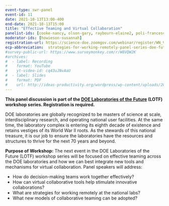 ```yaml
---
event-type: swr-panel
event-id: 11
date: 2021-10-13T13:00-400
end-date: 2021-10-13T15:00
title: "Effective Teaming and Virtual Collaboration"
panelist-ids: [cooke-nancy, olson-gary, raybourn-elaine2, poli-francesca]
moderator-ids: [howieson-susannah]
registration-url: https://science-doe.zoomgov.com/webinar/register/WN_VSDAJ903Q-CtGXWj76VLUA
ecp-abbreviation:  strategies-for-working-remotely-panel-series-doe-future-labs
#survey-public-url: https://www.surveymonkey.com/r/W8VQW2K
#archives:
#  - label: Recording
#    format: YouTube
#    yt-video-id: cq43uJNvAaU
#  - label: Slides
#    format: PDF
#    url: http://ideas-productivity.org/wordpress/wp-content/uploads/2021/03/swr008-creativity.pdf
---
```

**This panel discussion is part of the [DOE Laboratories of the Future](https://science.osti.gov/Strategic-Planning-and-Interagency-Coordination/DOE-Laboratories-of-the-Future) (LOTF) workshop series. Registration is required.**

DOE laboratories are globally recognized to be masters of science at scale, interdisciplinary research, and operating national user facilities. At the same time, the laboratory complex is entering its eighth decade of existence and retains vestiges of its World War II roots. As the stewards of this national treasure, it is our job to ensure the laboratories have the resources and structures to thrive for the next 70 years and beyond.

**Purpose of Workshop:** The next event in the DOE Laboratories of the Future (LOTF) workshop series will be focused on effective teaming across the DOE laboratories and how we can best integrate new tools and mechanisms for virtual collaboration. Panel speakers will address:

* How do decision-making teams work together effectively?
* How can virtual collaborative tools help stimulate innovative collaborations?
* What are strategies for working remotely at the national labs?
* What new models of collaborative teaming can be adopted?
